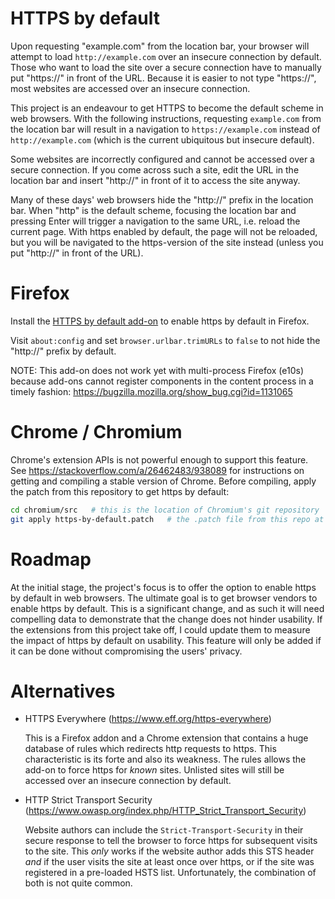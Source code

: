 # HTTPS by default

Upon requesting "example.com" from the location bar, your browser will attempt
to load `http://example.com` over an insecure connection by default.
Those who want to load the site over a secure connection have to manually put
"https://" in front of the URL. Because it is easier to not type "https://",
most websites are accessed over an insecure connection.

This project is an endeavour to get HTTPS to become the default scheme in web
browsers. With the following instructions, requesting `example.com` from the
location bar will result in a navigation to `https://example.com` instead of
`http://example.com` (which is the current ubiquitous but insecure default).

Some websites are incorrectly configured and cannot be accessed over a secure
connection. If you come across such a site, edit the URL in the location bar
and insert "http://" in front of it to access the site anyway.

Many of these days' web browsers hide the "http://" prefix in the location bar.
When "http" is the default scheme, focusing the location bar and pressing Enter
will trigger a navigation to the same URL, i.e. reload the current page. With
https enabled by default, the page will not be reloaded, but you will be
navigated to the https-version of the site instead (unless you put "http://" in
front of the URL).


# Firefox

Install the [HTTPS by default add-on](https://addons.mozilla.org/en-US/firefox/addon/https-by-default)
to enable https by default in Firefox.

Visit `about:config` and set `browser.urlbar.trimURLs` to `false` to not hide
the "http://" prefix by default.

NOTE: This add-on does not work yet with multi-process Firefox (e10s) because
add-ons cannot register components in the content process in a timely fashion:
https://bugzilla.mozilla.org/show_bug.cgi?id=1131065


# Chrome / Chromium

Chrome's extension APIs is not powerful enough to support this feature.
See https://stackoverflow.com/a/26462483/938089 for instructions on getting and
compiling a stable version of Chrome. Before compiling, apply the patch from
this repository to get https by default:

```sh
cd chromium/src   # this is the location of Chromium's git repository
git apply https-by-default.patch   # the .patch file from this repo at chrome/.
```


# Roadmap

At the initial stage, the project's focus is to offer the option to enable https
by default in web browsers. The ultimate goal is to get browser vendors to
enable https by default. This is a significant change, and as such it will need
compelling data to demonstrate that the change does not hinder usability. If the
extensions from this project take off, I could update them to measure the impact
of https by default on usability. This feature will only be added if it can be
done without compromising the users' privacy.


# Alternatives

- HTTPS Everywhere (https://www.eff.org/https-everywhere)

  This is a Firefox addon and a Chrome extension that contains a huge database
  of rules which redirects http requests to https. This characteristic is its
  forte and also its weakness. The rules allows the add-on to force https for
  *known* sites. Unlisted sites will still be accessed over an insecure
  connection by default.
  
- HTTP Strict Transport Security (https://www.owasp.org/index.php/HTTP_Strict_Transport_Security)

  Website authors can include the `Strict-Transport-Security` in their secure
  response to tell the browser to force https for subsequent visits to the site.
  This *only* works if the website author adds this STS header *and* if the user
  visits the site at least once over https, or if the site was registered in a
  pre-loaded HSTS list. Unfortunately, the combination of both is not quite
  common.

